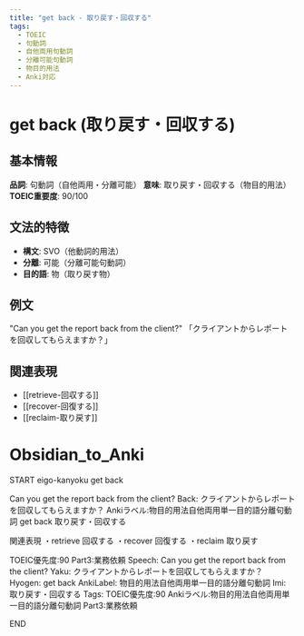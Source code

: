 ```yaml
---
title: "get back - 取り戻す・回収する"
tags:
  - TOEIC
  - 句動詞
  - 自他両用句動詞
  - 分離可能句動詞
  - 物目的用法
  - Anki対応
---
```


# get back (取り戻す・回収する)

## 基本情報
**品詞**: 句動詞（自他両用・分離可能）
**意味**: 取り戻す・回収する（物目的用法）
**TOEIC重要度**: 90/100

## 文法的特徴
- **構文**: SVO（他動詞的用法）
- **分離**: 可能（分離可能句動詞）
- **目的語**: 物（取り戻す物）

## 例文
"Can you get the report back from the client?"
「クライアントからレポートを回収してもらえますか？」

## 関連表現
- [[retrieve-回収する]]
- [[recover-回復する]]
- [[reclaim-取り戻す]]

# Obsidian_to_Anki
START
eigo-kanyoku
get back

Can you get the report back from the client?
Back: 
クライアントからレポートを回収してもらえますか？
Ankiラベル:物目的用法自他両用単一目的語分離句動詞
get back
取り戻す・回収する

関連表現
・retrieve 回収する
・recover 回復する
・reclaim 取り戻す

TOEIC優先度:90
Part3:業務依頼
Speech: Can you get the report back from the client?
Yaku: クライアントからレポートを回収してもらえますか？
Hyogen: get back
AnkiLabel: 物目的用法自他両用単一目的語分離句動詞
Imi: 取り戻す・回収する
Tags: TOEIC優先度:90 Ankiラベル:物目的用法自他両用単一目的語分離句動詞 Part3:業務依頼
<!--ID: 1752938098627-->
END 